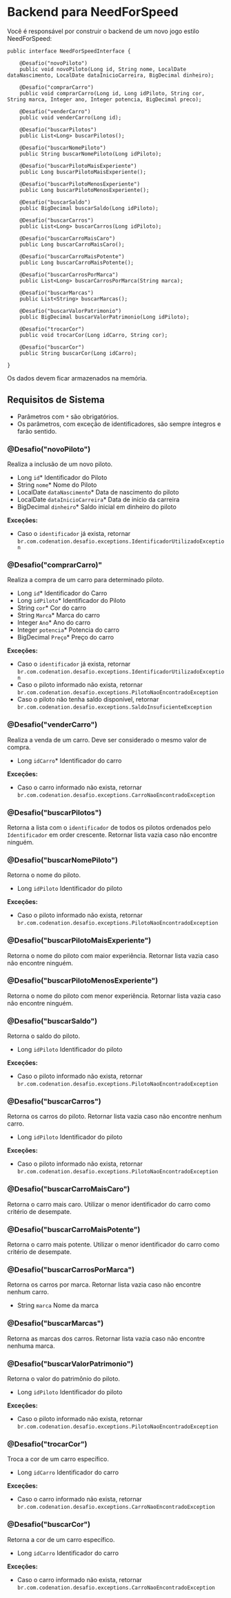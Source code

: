 # Backend para NeedForSpeed

Você é responsável por construir o backend de um novo jogo estilo NeedForSpeed:


    public interface NeedForSpeedInterface {

		@Desafio("novoPiloto")
		public void novoPiloto(Long id, String nome, LocalDate dataNascimento, LocalDate dataInicioCarreira, BigDecimal dinheiro);
	
		@Desafio("comprarCarro")
		public void comprarCarro(Long id, Long idPiloto, String cor, String marca, Integer ano, Integer potencia, BigDecimal preco);
	
		@Desafio("venderCarro")
		public void venderCarro(Long id);
	
		@Desafio("buscarPilotos")
		public List<Long> buscarPilotos();
	
		@Desafio("buscarNomePiloto")
		public String buscarNomePiloto(Long idPiloto);
	
		@Desafio("buscarPilotoMaisExperiente")
		public Long buscarPilotoMaisExperiente();
	
		@Desafio("buscarPilotoMenosExperiente")
		public Long buscarPilotoMenosExperiente();
	
		@Desafio("buscarSaldo")
		public BigDecimal buscarSaldo(Long idPiloto);
	
		@Desafio("buscarCarros")
		public List<Long> buscarCarros(Long idPiloto);
	
		@Desafio("buscarCarroMaisCaro")
		public Long buscarCarroMaisCaro();
	
		@Desafio("buscarCarroMaisPotente")
		public Long buscarCarroMaisPotente();
	
		@Desafio("buscarCarrosPorMarca")
		public List<Long> buscarCarrosPorMarca(String marca);
	
		@Desafio("buscarMarcas")
		public List<String> buscarMarcas();
	
		@Desafio("buscarValorPatrimonio")
		public BigDecimal buscarValorPatrimonio(Long idPiloto);
	
		@Desafio("trocarCor")
		public void trocarCor(Long idCarro, String cor);
	
		@Desafio("buscarCor")
		public String buscarCor(Long idCarro);
	
	}

Os dados devem ficar armazenados na memória.

## Requisitos de Sistema

- Parâmetros com `*` são obrigatórios.
- Os parâmetros, com exceção de identificadores, são sempre íntegros e farão sentido.

### @Desafio("novoPiloto")

Realiza a inclusão de um novo piloto.

- Long `id`* Identificador do Piloto
- String `nome`* Nome do Piloto
- LocalDate `dataNascimento`* Data de nascimento do piloto
- LocalDate `dataInicioCarreira`* Data de início da carreira
- BigDecimal `dinheiro`* Saldo inicial em dinheiro do piloto

**Exceções:**

- Caso o `identificador` já exista, retornar `br.com.codenation.desafio.exceptions.IdentificadorUtilizadoException`

### @Desafio("comprarCarro)"

Realiza a compra de um carro para determinado piloto.

- Long `id`* Identificador do Carro
- Long `idPiloto`* Identificador do Piloto
- String `cor`* Cor do carro
- String `Marca`* Marca do carro
- Integer `Ano`* Ano do carro
- Integer `potencia`* Potencia do carro
- BigDecimal `Preço`* Preço do carro

**Exceções:**

- Caso o `identificador` já exista, retornar `br.com.codenation.desafio.exceptions.IdentificadorUtilizadoException`
- Caso o piloto informado não exista, retornar `br.com.codenation.desafio.exceptions.PilotoNaoEncontradoException`
- Caso o piloto não tenha saldo disponível, retornar `br.com.codenation.desafio.exceptions.SaldoInsuficienteException`


### @Desafio("venderCarro")

 Realiza a venda de um carro. Deve ser considerado o mesmo valor de compra.
 
 - Long `idCarro`* Identificador do carro
 
 **Exceções:**
 
 - Caso o carro informado não exista, retornar `br.com.codenation.desafio.exceptions.CarroNaoEncontradoException`
 
 
### @Desafio("buscarPilotos")

Retorna a lista com o `identificador` de todos os pilotos ordenados pelo `Identificador` em order crescente. Retornar lista vazia caso não encontre ninguém.

### @Desafio("buscarNomePiloto")

 Retorna o nome do piloto.
 
 - Long `idPiloto` Identificador do piloto
 
  **Exceções:**
 
 - Caso o piloto informado não exista, retornar `br.com.codenation.desafio.exceptions.PilotoNaoEncontradoException`
 
### @Desafio("buscarPilotoMaisExperiente")

 Retorna o nome do piloto com maior experiência. Retornar lista vazia caso não encontre ninguém.
 
  
### @Desafio("buscarPilotoMenosExperiente")

 Retorna o nome do piloto com menor experiência. Retornar lista vazia caso não encontre ninguém.
 
### @Desafio("buscarSaldo")

 Retorna o saldo do piloto.
 
 - Long `idPiloto` Identificador do piloto
 
  **Exceções:**
 
 - Caso o piloto informado não exista, retornar `br.com.codenation.desafio.exceptions.PilotoNaoEncontradoException`

### @Desafio("buscarCarros")

 Retorna os carros do piloto. Retornar lista vazia caso não encontre nenhum carro.
 
 - Long `idPiloto` Identificador do piloto
 
  **Exceções:**
 
 - Caso o piloto informado não exista, retornar `br.com.codenation.desafio.exceptions.PilotoNaoEncontradoException`
 
### @Desafio("buscarCarroMaisCaro")

 Retorna o carro mais caro. Utilizar o menor identificador do carro como critério de desempate. 
 
### @Desafio("buscarCarroMaisPotente")

 Retorna o carro mais potente. Utilizar o menor identificador do carro como critério de desempate.

### @Desafio("buscarCarrosPorMarca")

 Retorna os carros por marca. Retornar lista vazia caso não encontre nenhum carro.
 
 - String `marca` Nome da marca
 
### @Desafio("buscarMarcas")

 Retorna as marcas dos carros. Retornar lista vazia caso não encontre nenhuma marca.
 
### @Desafio("buscarValorPatrimonio")

 Retorna o valor do patrimônio do piloto.
 
 - Long `idPiloto` Identificador do piloto
 
  **Exceções:**
 
 - Caso o piloto informado não exista, retornar `br.com.codenation.desafio.exceptions.PilotoNaoEncontradoException`
 
### @Desafio("trocarCor")

 Troca a cor de um carro específico.
 
 - Long `idCarro` Identificador do carro

  **Exceções:**
 
 - Caso o carro informado não exista, retornar `br.com.codenation.desafio.exceptions.CarroNaoEncontradoException`
 
### @Desafio("buscarCor")

 Retorna a cor de um carro específico.
 
 - Long `idCarro` Identificador do carro

  **Exceções:**
 
 - Caso o carro informado não exista, retornar `br.com.codenation.desafio.exceptions.CarroNaoEncontradoException`
 
 
